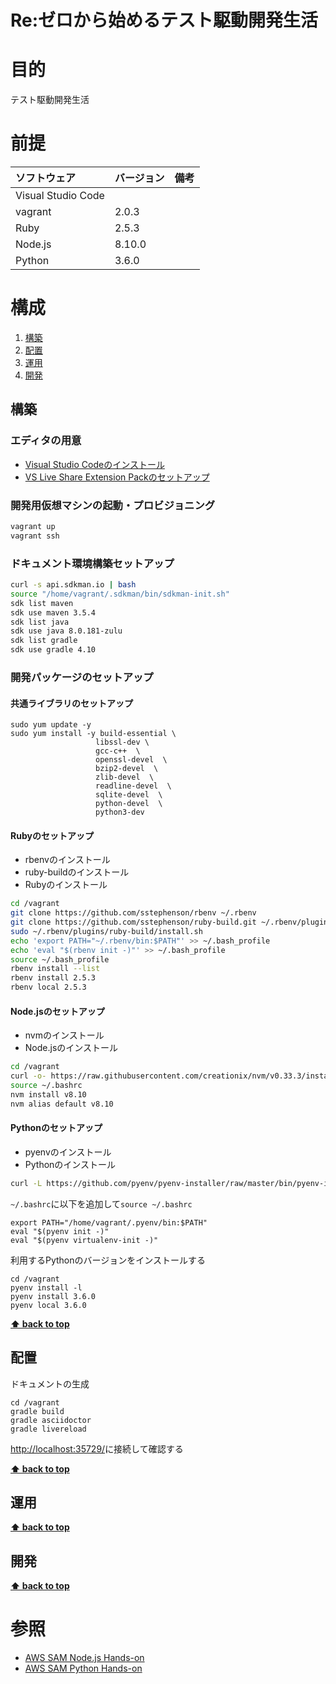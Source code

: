 # Re:ゼロから始めるテスト駆動開発生活

# 目的 #
テスト駆動開発生活

# 前提 #
| ソフトウェア   | バージョン   | 備考        |
|:---------------|:-------------|:------------|
| Visual Studio Code         |  |             |
| vagrant        |2.0.3  |             |
| Ruby           |2.5.3    |             |
| Node.js        |8.10.0    |             |
| Python         |3.6.0  |             |


# 構成 #
1. [構築](#構築 )
1. [配置](#配置 )
1. [運用](#運用 )
1. [開発](#開発 )

## 構築
### エディタの用意
+ [Visual Studio Codeのインストール](https://code.visualstudio.com/)
+ [VS Live Share Extension Packのセットアップ](https://marketplace.visualstudio.com/items?itemName=MS-vsliveshare.vsliveshare-pack)

### 開発用仮想マシンの起動・プロビジョニング
```bash
vagrant up
vagrant ssh
```

### ドキュメント環境構築セットアップ
```bash
curl -s api.sdkman.io | bash
source "/home/vagrant/.sdkman/bin/sdkman-init.sh"
sdk list maven
sdk use maven 3.5.4
sdk list java
sdk use java 8.0.181-zulu
sdk list gradle
sdk use gradle 4.10
```

### 開発パッケージのセットアップ
#### 共通ライブラリのセットアップ
```
sudo yum update -y
sudo yum install -y build-essential \
                   libssl-dev \
                   gcc-c++  \
                   openssl-devel  \
                   bzip2-devel  \
                   zlib-devel  \
                   readline-devel  \
                   sqlite-devel  \
                   python-devel  \
                   python3-dev
```

#### Rubyのセットアップ
+ rbenvのインストール
+ ruby-buildのインストール
+ Rubyのインストール

```bash
cd /vagrant
git clone https://github.com/sstephenson/rbenv ~/.rbenv
git clone https://github.com/sstephenson/ruby-build.git ~/.rbenv/plugins/ruby-build
sudo ~/.rbenv/plugins/ruby-build/install.sh
echo 'export PATH="~/.rbenv/bin:$PATH"' >> ~/.bash_profile
echo 'eval "$(rbenv init -)"' >> ~/.bash_profile
source ~/.bash_profile 
rbenv install --list
rbenv install 2.5.3
rbenv local 2.5.3
```

#### Node.jsのセットアップ
+ nvmのインストール
+ Node.jsのインストール

```bash
cd /vagrant
curl -o- https://raw.githubusercontent.com/creationix/nvm/v0.33.3/install.sh | bash
source ~/.bashrc 
nvm install v8.10
nvm alias default v8.10
```

#### Pythonのセットアップ
+ pyenvのインストール
+ Pythonのインストール

```bash
curl -L https://github.com/pyenv/pyenv-installer/raw/master/bin/pyenv-installer | bash 
```

`~/.bashrc`に以下を追加して`source ~/.bashrc`
```
export PATH="/home/vagrant/.pyenv/bin:$PATH"
eval "$(pyenv init -)"
eval "$(pyenv virtualenv-init -)"
```

利用するPythonのバージョンをインストールする
```
cd /vagrant
pyenv install -l
pyenv install 3.6.0
pyenv local 3.6.0
```

**[⬆ back to top](#構成)**

## 配置
ドキュメントの生成
```
cd /vagrant
gradle build
gradle asciidoctor
gradle livereload
```
[http://localhost:35729/](http://localhost:35729/)に接続して確認する

**[⬆ back to top](#構成)**

## 運用
**[⬆ back to top](#構成)**

## 開発
**[⬆ back to top](#構成)**

# 参照 #
+ [AWS SAM Node.js Hands-on](https://github.com/hiroshima-arc/aws_sam_nodejs_hands-on)
+ [AWS SAM Python Hands-on](https://github.com/hiroshima-arc/aws_sam_python_hands-on)